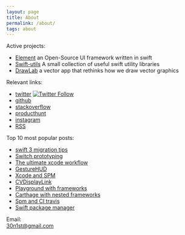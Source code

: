 ```yaml
---
layout: page
title: About
permalink: /about/
tags: about
---
```

 
Active projects:  
- [Element](http://github.com/eonist/element) an Open-Source UI framework written in swift 
- [Swift-utils](http://github.com/eonist/swift-utils) A small collection of useful swift utility libraries 
- [DrawLab](http://drawlab.io) a vector app that rethinks how we draw vector graphics 

Relevant links:  
- [twitter](http://twitter.com/eoncodes/) [![Twitter Follow](https://img.shields.io/twitter/follow/eoncodes.svg?style=social&label=Follow)]()
- [github](http://github.com/eonist/)
- [stackoverflow](https://stackoverflow.com/users/5389500/gitsync)
- [producthunt](https://www.producthunt.com/@eonpilot)
- [instagram](https://www.instagram.com/sepiadreamz/) 
- [RSS](/feed.xml) 

Top 10 most popular posts:
- [swift 3 migration tips](http://eon.codes/2017/01/12/swift-3-migration/)
- [Switch prototyping](http://eon.codes/2017/01/24/Switch/)
- [The ultimate xcode workflow](http://eon.codes/2017/02/25/The-ultimate-XCode-workflow/)
- [GestureHUD](http://eon.codes/2017/03/15/Gesture-HUD/)
- [Xcode and SPM](http://eon.codes/2017/02/05/Xcode-and-spm/)
- [CVDisplayLink](http://eon.codes/2016/02/24/CVDisplayLink/)
- [Playground with frameworks](http://eon.codes/2017/01/16/playground-and-framework/)
- [Carthage with nested frameworks](http://stylekit.org/blog/2017/02/03/Carthage-and-nested-frameworks/)
- [Spm and CI travis](http://eon.codes/2017/02/07/SPM-and-CI-travis/)
- [Swift package manager](http://eon.codes/2017/01/15/swift-package-manager/)


Email:  
[30n1st@gmail.com](mailto:30n1st@gmail.com) 